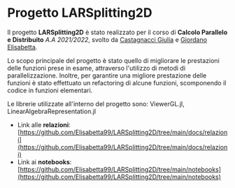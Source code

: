 # Progetto LARSplitting2D

Il progetto **LARSplitting2D** è stato realizzato per il corso di **Calcolo Parallelo e Distribuito** *A.A 2021/2022*, svolto da [Castagnacci Giulia](https://github.com/GiuliaCastagnacci) e [Giordano Elisabetta](https://github.com/Elisabetta99).

Lo scopo principale del progetto è stato quello di migliorare le prestazioni delle funzioni prese in esame, attraverso l'utilizzo di metodi di parallelizzazione. Inoltre, per garantire una migliore prestazione delle funzioni è stato effettuato un refactoring di alcune funzioni, scomponendo il codice in funzioni elementari.

Le librerie utilizzate all'interno del progetto sono: ViewerGL.jl, LinearAlgebraRepresentation.jl

* Link alle **relazioni**: [https://github.com/Elisabetta99/LARSplitting2D/tree/main/docs/relazioni](https://github.com/Elisabetta99/LARSplitting2D/tree/main/docs/relazioni)
* Link ai **notebooks**: [https://github.com/Elisabetta99/LARSplitting2D/tree/main/notebooks](https://github.com/Elisabetta99/LARSplitting2D/tree/main/notebooks)



